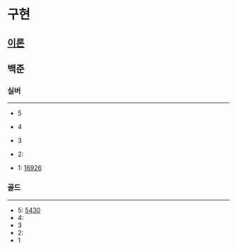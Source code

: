 # 구현
## [이론]()
## 백준

### 실버

---

- 5
- 4
- 3
- 2:

- 1:
[16926](16926%2F16926.md)

### 골드

---

- 5:
[5430](5430%2F5430.md)
- 4:
- 3
- 2:
- 1

